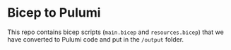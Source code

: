 # Bicep to Pulumi

This repo contains bicep scripts (`main.bicep` and `resources.bicep`) that we have converted to Pulumi code and put in the `/output` folder.
